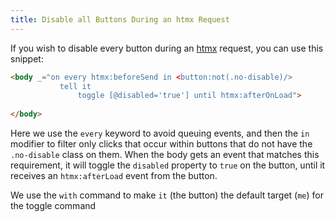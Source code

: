 ```yaml
---
title: Disable all Buttons During an htmx Request
---
```


If you wish to disable every button during an [htmx](https://htmx.org) request, you can use this snippet:

```html
<body _="on every htmx:beforeSend in <button:not(.no-disable)/> 
           tell it 
               toggle [@disabled='true'] until htmx:afterOnLoad">
      
</body>
```

Here we use the `every` keyword to avoid queuing events, and then the `in` modifier to filter only clicks that occur
within buttons that do not have the `.no-disable` class on them.  When the body gets an event that matches this requirement, 
it will toggle the `disabled` property to `true` on the button, until it receives an `htmx:afterLoad` event from the button.  

We use the `with` command to make `it` (the button) the default target (`me`) for the toggle command
